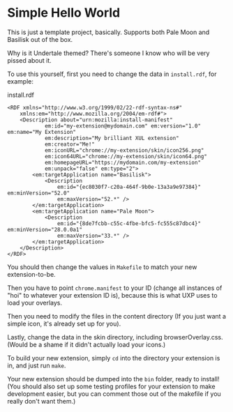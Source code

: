 # Simple Hello World
This is just a template project, basically. Supports both Pale Moon and Basilisk out of the box.

Why is it Undertale themed? There's someone I know who will be very pissed about it.

To use this yourself, first you need to change the data in `install.rdf`, for example: 

install.rdf
```
<RDF xmlns="http://www.w3.org/1999/02/22-rdf-syntax-ns#"
	xmlns:em="http://www.mozilla.org/2004/em-rdf#">
	<Description about="urn:mozilla:install-manifest"
			em:id="my-extension@mydomain.com" em:version="1.0" em:name="My Extension"
			em:description="My brilliant XUL extension"
			em:creator="Me!" 
			em:iconURL="chrome://my-extension/skin/icon256.png"
			em:icon64URL="chrome://my-extension/skin/icon64.png"
			em:homepageURL="https://mydomain.com/my-extension"
			em:unpack="false" em:type="2">
		<em:targetApplication name="Basilisk">
			<Description
				em:id="{ec8030f7-c20a-464f-9b0e-13a3a9e97384}" em:minVersion="52.0"
				em:maxVersion="52.*" />
		</em:targetApplication>
		<em:targetApplication name="Pale Moon">
			<Description
				em:id="{8de7fcbb-c55c-4fbe-bfc5-fc555c87dbc4}" em:minVersion="28.0.0a1" 
				em:maxVersion="33.*" />
		</em:targetApplication>
	</Description>
</RDF>
```

You should then change the values in `Makefile` to match your new extension-to-be.

Then you have to point `chrome.manifest` to your ID (change all instances of "hoi" to whatever your extension ID is), because this is what UXP uses to load your overlays.

Then you need to modify the files in the content directory (If you just want a simple icon, it's already set up for you).

Lastly, change the data in the skin directory, including browserOverlay.css. (Would be a shame if it didn't actually load your icons.)

To build your new extension, simply `cd` into the directory your extension is in, and just run `make`.

Your new extension should be dumped into the `bin` folder, ready to install!
(You should also set up some testing profiles for your extension to make development easier, but you can comment those out of the makefile if you really don't want them.)
